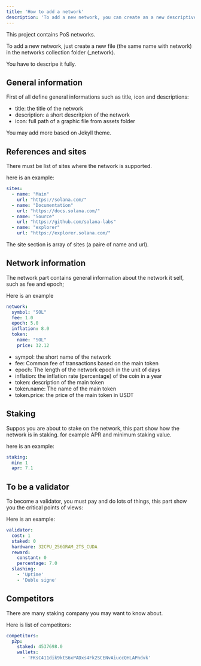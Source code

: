 ```yaml
---
title: 'How to add a network'
description: 'To add a new network, you can create an a new descriptive file, then the them makes all required pages.'
---
```


This project contains PoS networks.

To add a new network, just create a new file (the same name with network) in the 
networks collection folder (_network).

You have to descripe it fully.

## General information

First of all define general informations such as title, icon and descriptions:

- title: the title of the network
- description: a short descritpion of the network
- icon: full path of a graphic file from assets folder

You may add more based on Jekyll theme.

## References and sites

There must be list of sites where the network is supported.

here is an example:

```yaml
sites:
  - name: "Main"
    url: "https://solana.com/"
  - name: "Documentation"
    url: "https://docs.solana.com/"
  - name: "Source"
    url: "https://github.com/solana-labs"
  - name: "explorer"
    url: "https://explorer.solana.com/"
```

The site section is array of sites (a paire of name and url).

## Network information

The network part contains general information about the network it self, such as
fee and epoch;

Here is an example

```yaml
network:
  symbol: "SOL"
  fee: 1.0
  epoch: 5.0
  inflation: 8.0
  token:
    name: "SOL"
    price: 32.12
```

- sympol: the short name of the network
- fee: Common fee of transactions based on the main token
- epoch: The length of the network epoch in the unit of days
- inflation: the inflation rate (percentage) of the coin in a year
- token: description of the main token
- token.name: The name of the main token
- token.price: the price of the main token in USDT

## Staking 

Suppos you are about to stake on the network, this part show how the 
network is in staking. for example APR and minimum staking value.

here is an example:


```yaml
staking:
  min: 1
  apr: 7.1
```

## To be a validator

To become a validator, you must pay and do lots of things, this part 
show you the critical points of views:

Here is an example:

```yaml
validator:
  cost: 1
  staked: 0
  hardware: 32CPU_256GRAM_2TS_CUDA
  reward:
    constant: 0
    percentage: 7.0
  slashing:
    - 'Uptime'
    - 'Duble signe'
```

## Competitors

There are many staking company you may want to know about.

Here is list of competitors:

```yaml
competitors:
  p2p:
    staked: 4537698.0
    wallets: 
      - 'FKsC411dik9ktS6xPADxs4Fk2SCENvAiuccQHLAPndvk'
```

